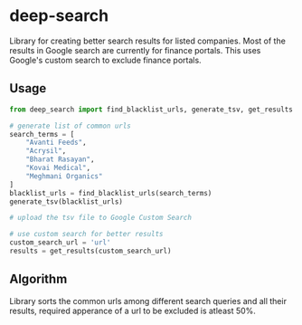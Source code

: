 # deep-search

Library for creating better search results for listed companies. Most of the results in Google search are currently for finance portals. This uses Google's custom search to exclude finance portals.


## Usage

```python
from deep_search import find_blacklist_urls, generate_tsv, get_results

# generate list of common urls
search_terms = [
    "Avanti Feeds", 
    "Acrysil", 
    "Bharat Rasayan", 
    "Kovai Medical", 
    "Meghmani Organics"
]
blacklist_urls = find_blacklist_urls(search_terms)
generate_tsv(blacklist_urls)

# upload the tsv file to Google Custom Search

# use custom search for better results
custom_search_url = 'url'
results = get_results(custom_search_url)
```

## Algorithm


Library sorts the common urls among different search queries and all their results, required apperance of a url to be excluded is atleast 50%.
